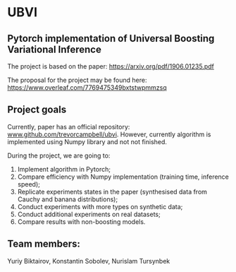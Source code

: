 # UBVI
## Pytorch implementation of Universal Boosting Variational Inference

The project is based on the paper: https://arxiv.org/pdf/1906.01235.pdf

The proposal for the project may be found here: https://www.overleaf.com/7769475349bxtstwpmmzsq


## Project goals
Currently, paper has an official repository: www.github.com/trevorcampbell/ubvi. However, currently algorithm is implemented using Numpy library and not not finished.

During the project, we are going to:

1. Implement algorithm in Pytorch;
2. Compare efficiency with Numpy implementation (training time, inference speed);
3. Replicate experiments states in the paper (synthesised data from Cauchy and banana distributions);
4. Conduct experiments with more types on synthetic data;
5. Conduct additional experiments on real datasets;
6. Compare results with non-boosting models.

## Team members: 
Yuriy Biktairov, Konstantin Sobolev, Nurislam Tursynbek
